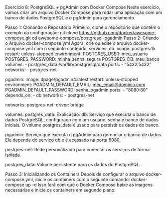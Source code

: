 Exercício 8: PostgreSQL + pgAdmin com Docker Compose
Neste exercício, vamos criar um arquivo Docker Compose para rodar uma aplicação com um banco de dados PostgreSQL e o pgAdmin para gerenciamento.

Passo 1: Clonando o Repositório
Primeiro, clone o repositório que contém o exemplo da configuração:
git clone https://github.com/docker/awesome-compose.git
cd awesome-compose/postgresql-pgadmin
Passo 2: Criando o Arquivo docker-compose.yml
Agora, crie ou edite o arquivo docker-compose.yml com o seguinte conteúdo:
services:
  db:
    image: postgres:15
    restart: unless-stopped
    environment:
      POSTGRES_USER: meu_usuario
      POSTGRES_PASSWORD: minha_senha_segura
      POSTGRES_DB: meu_banco
    volumes:
      - postgres_data:/var/lib/postgresql/data
    ports:
      - "5432:5432"
    networks:
      - postgres-net

  pgadmin:
    image: dpage/pgadmin4:latest
    restart: unless-stopped
    environment:
      PGADMIN_DEFAULT_EMAIL: meu_email@dominio.com
      PGADMIN_DEFAULT_PASSWORD: senha_pgadmin
    ports:
      - "8080:80"
    depends_on:
      - db
    networks:
      - postgres-net

networks:
  postgres-net:
    driver: bridge

volumes:
  postgres_data:
Explicação:
db: Serviço que executa o banco de dados PostgreSQL, configurado com um usuário, senha e banco de dados iniciais. O volume postgres_data é usado para persistir os dados do banco.

pgadmin: Serviço que executa o pgAdmin para gerenciar o banco de dados. Ele depende do serviço db e é acessado na porta 8080.

postgres-net: Rede personalizada para conectar os serviços de forma isolada.

postgres_data: Volume persistente para os dados do PostgreSQL.

Passo 3: Inicializando os Containers
Depois de configurar o arquivo docker-compose.yml, inicie os containers com o seguinte comando:
docker-compose up -d
Isso fará com que o Docker Compose baixe as imagens necessárias e inicie os containers em segundo plano.

